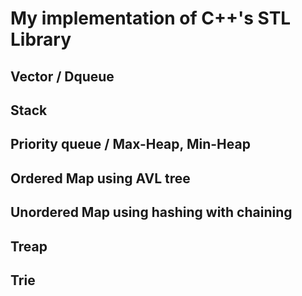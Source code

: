 # My implementation of C++'s STL Library

## Vector / Dqueue

## Stack

## Priority queue / Max-Heap, Min-Heap

## Ordered Map using AVL tree

## Unordered Map using hashing with chaining

## Treap

## Trie

